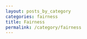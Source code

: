 ```yaml
---
layout: posts_by_category
categories: fairness
title: Fairness
permalink: /category/fairness
---
```


